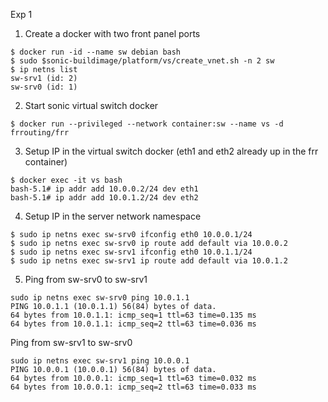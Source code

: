 Exp 1


1. Create a docker with two front panel ports

```
$ docker run -id --name sw debian bash
$ sudo $sonic-buildimage/platform/vs/create_vnet.sh -n 2 sw
$ ip netns list
sw-srv1 (id: 2)
sw-srv0 (id: 1)
```

2. Start sonic virtual switch docker

```
$ docker run --privileged --network container:sw --name vs -d frrouting/frr
```

3. Setup IP in the virtual switch docker
(eth1 and eth2 already up in the frr container)

```
$ docker exec -it vs bash
bash-5.1# ip addr add 10.0.0.2/24 dev eth1
bash-5.1# ip addr add 10.0.1.2/24 dev eth2
```

4. Setup IP in the server network namespace

```
$ sudo ip netns exec sw-srv0 ifconfig eth0 10.0.0.1/24
$ sudo ip netns exec sw-srv0 ip route add default via 10.0.0.2
$ sudo ip netns exec sw-srv1 ifconfig eth0 10.0.1.1/24
$ sudo ip netns exec sw-srv1 ip route add default via 10.0.1.2
```


5. Ping from sw-srv0 to sw-srv1

```
sudo ip netns exec sw-srv0 ping 10.0.1.1
PING 10.0.1.1 (10.0.1.1) 56(84) bytes of data.
64 bytes from 10.0.1.1: icmp_seq=1 ttl=63 time=0.135 ms
64 bytes from 10.0.1.1: icmp_seq=2 ttl=63 time=0.036 ms
```

Ping from sw-srv1 to sw-srv0
```
sudo ip netns exec sw-srv1 ping 10.0.0.1
PING 10.0.0.1 (10.0.0.1) 56(84) bytes of data.
64 bytes from 10.0.0.1: icmp_seq=1 ttl=63 time=0.032 ms
64 bytes from 10.0.0.1: icmp_seq=2 ttl=63 time=0.033 ms
```

